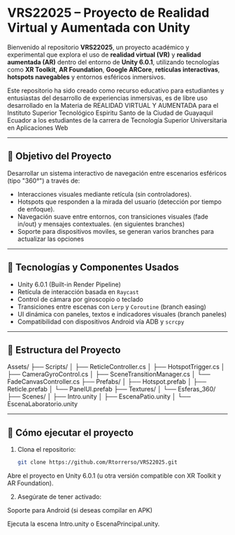 # VRS22025 – Proyecto de Realidad Virtual y Aumentada con Unity

Bienvenido al repositorio **VRS22025**, un proyecto académico y experimental que explora el uso de **realidad virtual (VR)** y **realidad aumentada (AR)** dentro del entorno de **Unity 6.0.1**, utilizando tecnologías como **XR Toolkit**, **AR Foundation**, **Google ARCore**, **retículas interactivas**, **hotspots navegables** y entornos esféricos inmersivos.

Este repositorio ha sido creado como recurso educativo para estudiantes y entusiastas del desarrollo de experiencias inmersivas, es de libre uso desarrollado en la Materia de REALIDAD VIRTUAL Y AUMENTADA para el Instituto Superior Tecnológico Espiritu Santo de la Ciudad de Guayaquil Ecuador a los estudiantes de la carrera de Tecnología Superior Universitaria en Aplicaciones Web

---

## 🎯 Objetivo del Proyecto

Desarrollar un sistema interactivo de navegación entre escenarios esféricos (tipo "360°") a través de:
- Interacciones visuales mediante retícula (sin controladores).
- Hotspots que responden a la mirada del usuario (detección por tiempo de enfoque).
- Navegación suave entre entornos, con transiciones visuales (fade in/out) y mensajes contextuales. (en siguientes branches)
- Soporte para dispositivos moviles, se generan varios branches para actualizar las opciones


---

## 🧰 Tecnologías y Componentes Usados

- Unity 6.0.1 (Built-in Render Pipeline)
- Retícula de interacción basada en `Raycast`
- Control de cámara por giroscopio o teclado
- Transiciones entre escenas con `Lerp` y `Coroutine`  (branch easing)
- UI dinámica con paneles, textos e indicadores visuales (branch paneles)
- Compatibilidad con dispositivos Android vía ADB y `scrcpy` 

---

## 📁 Estructura del Proyecto
Assets/
├── Scripts/
│ ├── ReticleController.cs
│ ├── HotspotTrigger.cs
│ ├── CameraGyroControl.cs
│ ├── SceneTransitionManager.cs
│ └── FadeCanvasController.cs
├── Prefabs/
│ ├── Hotspot.prefab
│ ├── Reticle.prefab
│ └── PanelUI.prefab
├── Textures/
│ └── Esferas_360/
├── Scenes/
│ ├── Intro.unity
│ ├── EscenaPatio.unity
│ └── EscenaLaboratorio.unity


---

## 🚀 Cómo ejecutar el proyecto

1. Clona el repositorio:
   ```bash
   git clone https://github.com/Rtorrerso/VRS22025.git
Abre el proyecto en Unity 6.0.1 (u otra versión compatible con XR Toolkit y AR Foundation).

2. Asegúrate de tener activado:

Soporte para Android (si deseas compilar en APK)

Ejecuta la escena Intro.unity o EscenaPrincipal.unity.
